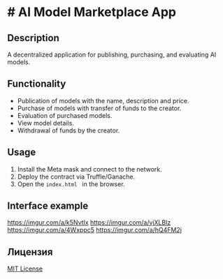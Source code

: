 # # AI Model Marketplace App

## Description
A decentralized application for publishing, purchasing, and evaluating AI models. 

## Functionality
- Publication of models with the name, description and price.
- Purchase of models with transfer of funds to the creator.
- Evaluation of purchased models.
- View model details.
- Withdrawal of funds by the creator.

## Usage
1. Install the Meta mask and connect to the network.
2. Deploy the contract via Truffle/Ganache.
3. Open the `index.html ` in the browser.

## Interface example
https://imgur.com/a/k5NvtIx
https://imgur.com/a/vjXLBlz
https://imgur.com/a/4Wxppc5
https://imgur.com/a/hQ4FM2j

## Лицензия
[MIT License](LICENSE)  
